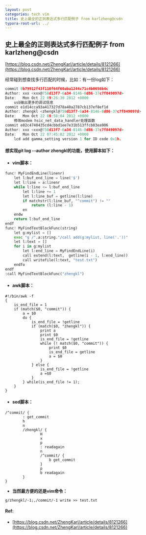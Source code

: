 ```yaml
---
layout: post
categories: tech vim
title: 史上最全的正则表达式多行匹配例子 from karlzheng@csdn
typora-root-url: ../
---
```

## 史上最全的正则表达式多行匹配例子 from karlzheng@csdn
[https://blog.csdn.net/ZhengKarl/article/details/8121266](https://blog.csdn.net/ZhengKarl/article/details/8121266)

经常碰到想查找多行匹配的时候，比如：有一份log如下：

```c
commit 0b79912f43f110f64f60aba1244c71c4b0656b4c
Author: xxx <xxx@758d13f7-6a34-8146-8d86-37c7f849097d>
Date:   Mon Oct 22 09:26:30 2012 +0000
    usb输出更多的调试信息
commit e1d14cca93a417327d78a40a2787cb137ef8ef1d
Author: zhengkl <zhengkl@758d13f7-6a34-8146-8d86-37c7f849097d>
Date:   Mon Oct 22 08:58:04 2012 +0000
    修改modem hsic_net_data_handler处理函数
commit e02c4740435cd4cbbd1ee7e31b513ffcb03ea906
Author: xxx <xxx@758d13f7-6a34-8146-8d86-37c7f849097d>
Date:   Mon Oct 22 07:45:02 2012 +0000
    lcd add gamma_setting version 1 for ID code 0x1h.
```
#### 想实现git log --author zhengkl的功能，使用脚本如下：

- #### vim脚本：
```python
func! MyFindEndLine(linenr)
	let l:buf_end_line = line('$')
	let l:line = a:linenr
	while l:line <= l:buf_end_line
		let l:line += 1
		let l:line_buf = getline(l:line)
		if matchstr(l:line_buf, "^commit") != ""
			return (l:line - 1)
		en
	endw
	return l:buf_end_line
endf
func! MyFindTextBlockFunc(string)
	let g:mylist = []
	exec "g /".a:string."/call add(g:mylist, line('.'))"
	let l:text = []
	for i in g:mylist
		let l:end_line = MyFindEndLine(i)
		call extend(l:text,  getline(i - 1, l:end_line))
		call writefile(l:text, "test.txt")
	endfo
endf
:call MyFindTextBlockFunc("zhengkl")
```
- #### awk脚本：
```shell
#!/bin/awk -f
{
	is_end_file = 1
	if (match($0, "commit")) {
		a = $0
		do {
			is_end_file = !getline
			if (match($0, "zhengkl")) {
				print a
				print $0
				is_end_file = !getline
				while (! match($0, "commit")) {
					print $0
					is_end_file = getline
					a = $0
				}
			} else {
				is_end_file = !getline
				a =$0
			}
		} while(is_end_file != 1);
	}
}
```
- #### sed脚本：
```
/^commit/ {
		: get_commit
		h
		n
		/zhengkl/ {
				H
				x
				p
				: readagain
				n
				/^commit/ {
					b get_commit
				}
				p
				b readagain
		}
}
```
- **当然最方便的还是vim命令：**

```shell
g/zhengkl/-1;,/commit/-1 write >> test.txt
```

#### Ref:

- [https://blog.csdn.net/ZhengKarl/article/details/8121266](https://blog.csdn.net/ZhengKarl/article/details/8121266)